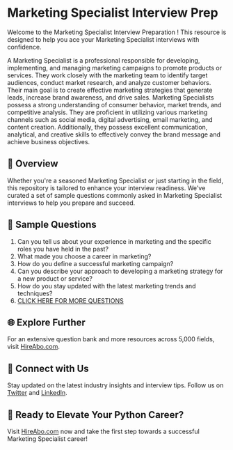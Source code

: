 # Marketing Specialist Interview Prep

Welcome to the Marketing Specialist Interview Preparation ! This resource is designed to help you ace your Marketing Specialist interviews with confidence.

A Marketing Specialist is a professional responsible for developing, implementing, and managing marketing campaigns to promote products or services. They work closely with the marketing team to identify target audiences, conduct market research, and analyze customer behaviors. Their main goal is to create effective marketing strategies that generate leads, increase brand awareness, and drive sales. Marketing Specialists possess a strong understanding of consumer behavior, market trends, and competitive analysis. They are proficient in utilizing various marketing channels such as social media, digital advertising, email marketing, and content creation. Additionally, they possess excellent communication, analytical, and creative skills to effectively convey the brand message and achieve business objectives.

## 🚀 Overview

Whether you're a seasoned Marketing Specialist or just starting in the field, this repository is tailored to enhance your interview readiness. We've curated a set of sample questions commonly asked in Marketing Specialist interviews to help you prepare and succeed.

## 📝 Sample Questions

1. Can you tell us about your experience in marketing and the specific roles you have held in the past?
2. What made you choose a career in marketing?
3. How do you define a successful marketing campaign?
4. Can you describe your approach to developing a marketing strategy for a new product or service?
5. How do you stay updated with the latest marketing trends and techniques?
6. [CLICK HERE FOR MORE QUESTIONS](https://hireabo.com/job/1_0_11/Marketing%20Specialist)

## 🌐 Explore Further

For an extensive question bank and more resources across 5,000 fields, visit [HireAbo.com](https://www.hireabo.com).

## 📱 Connect with Us

Stay updated on the latest industry insights and interview tips. Follow us on [Twitter](https://twitter.com/hireabo) and [LinkedIn](https://www.linkedin.com/in/hire-abo-3609972a8/).

## 🚀 Ready to Elevate Your Python Career?

Visit [HireAbo.com](https://www.hireabo.com) now and take the first step towards a successful Marketing Specialist career!